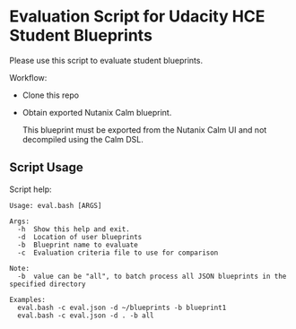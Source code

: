 # Evaluation Script for Udacity HCE Student Blueprints

Please use this script to evaluate student blueprints.

Workflow:

- Clone this repo
- Obtain exported Nutanix Calm blueprint.

  This blueprint must be exported from the Nutanix Calm UI and not decompiled using the Calm DSL.

## Script Usage

Script help:

    Usage: eval.bash [ARGS]

    Args:
      -h  Show this help and exit.
      -d  Location of user blueprints
      -b  Blueprint name to evaluate
      -c  Evaluation criteria file to use for comparison

    Note:
      -b  value can be "all", to batch process all JSON blueprints in the specified directory

    Examples:
      eval.bash -c eval.json -d ~/blueprints -b blueprint1
      eval.bash -c eval.json -d . -b all

